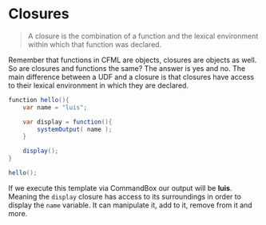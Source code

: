 # Closures

> A closure is the combination of a function and the lexical environment within which that function was declared.

Remember that functions in CFML are objects, closures are objects as well.  So are closures and functions the same? The answer is yes and no.  The main difference between a UDF and a closure is that closures have access to their lexical environment in which they are declared.

```java
function hello(){
    var name = "luis";

    var display = function(){
        systemOutput( name );
    }

    display();
}

hello();
```

If we execute this template via CommandBox our output will be **luis**. Meaning the `display` closure has access to its surroundings in order to display the `name` variable.  It can manipulate it, add to it, remove from it and more.